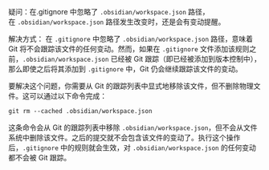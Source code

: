 疑问：在.gitignore 中忽略了 `.obsidian/workspace.json` 路径，在 `.obsidian/workspace.json` 路径发生改变时，还是会有变动提醒。

解决方式：
在 `.gitignore` 中忽略了 `.obsidian/workspace.json` 路径，意味着 Git 将不会跟踪该文件的任何变动。然而，如果在 `.gitignore` 文件添加该规则之前，`.obsidian/workspace.json` 已经被 Git 跟踪（即已经被添加到版本控制中），那么即使之后将其添加到 `.gitignore` 中，Git 仍会继续跟踪该文件的变动。

要解决这个问题，你需要从 Git 的跟踪列表中显式地移除该文件，但不删除物理文件。这可以通过以下命令完成：
```bash
git rm --cached .obsidian/workspace.json
```

这条命令会从 Git 的跟踪列表中移除 `.obsidian/workspace.json`，但不会从文件系统中删除该文件。之后的提交就不会包含该文件的变动了。执行这个操作后，`.gitignore` 中的规则就会生效，对 `.obsidian/workspace.json` 的任何变动都不会被 Git 跟踪。
